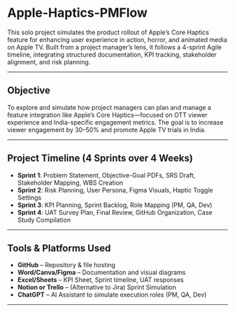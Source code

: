 # Apple-Haptics-PMFlow

This solo project simulates the product rollout of Apple’s Core Haptics feature for enhancing user experience in action, horror, and animated media on Apple TV. Built from a project manager’s lens, it follows a 4-sprint Agile timeline, integrating structured documentation, KPI tracking, stakeholder alignment, and risk planning.

---

##  Objective

To explore and simulate how project managers can plan and manage a feature integration like Apple’s Core Haptics—focused on OTT viewer experience and India-specific engagement metrics. The goal is to increase viewer engagement by 30–50% and promote Apple TV trials in India.

---

##  Project Timeline (4 Sprints over 4 Weeks)

- **Sprint 1**: Problem Statement, Objective-Goal PDFs, SRS Draft, Stakeholder Mapping, WBS Creation  
- **Sprint 2**: Risk Planning, User Persona, Figma Visuals, Haptic Toggle Settings  
- **Sprint 3**: KPI Planning, Sprint Backlog, Role Mapping (PM, QA, Dev)  
- **Sprint 4**: UAT Survey Plan, Final Review, GitHub Organization, Case Study Compilation

---

## Tools & Platforms Used

- **GitHub** – Repository & file hosting  
- **Word/Canva/Figma** – Documentation and visual diagrams  
- **Excel/Sheets** – KPI Sheet, Sprint timeline, UAT responses  
- **Notion or Trello** – (Alternative to Jira) Sprint Simulation  
- **ChatGPT** – AI Assistant to simulate execution roles (PM, QA, Dev)

---



